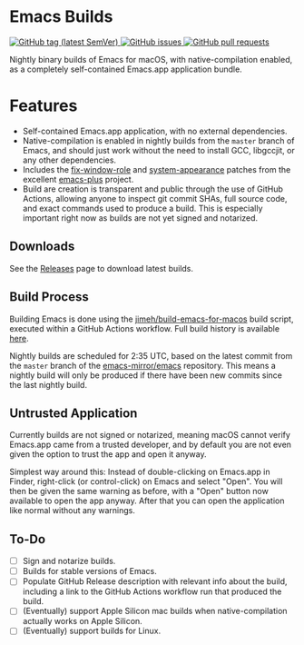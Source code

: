 # Emacs Builds

<p>
  <a href="https://github.com/jimeh/emacs-builds/releases">
    <img src="https://img.shields.io/github/v/tag/jimeh/emacs-builds?label=nightly" alt="GitHub tag (latest SemVer)">
  </a>
  <a href="https://github.com/jimeh/emacs-builds/issues">
    <img src="https://img.shields.io/github/issues-raw/jimeh/emacs-builds.svg?style=flat&logo=github&logoColor=white"
alt="GitHub issues">
  </a>
  <a href="https://github.com/jimeh/emacs-builds/pulls">
    <img src="https://img.shields.io/github/issues-pr-raw/jimeh/emacs-builds.svg?style=flat&logo=github&logoColor=white" alt="GitHub pull requests">
  </a>
</p>

Nightly binary builds of Emacs for macOS, with native-compilation enabled, as a
completely self-contained Emacs.app application bundle.

# Features

- Self-contained Emacs.app application, with no external dependencies.
- Native-compilation is enabled in nightly builds from the `master` branch of
  Emacs, and should just work without the need to install GCC, libgccjit, or any
  other dependencies.
- Includes the [fix-window-role][] and [system-appearance][] patches from the
  excellent [emacs-plus][] project.
- Build are creation is transparent and public through the use of GitHub
  Actions, allowing anyone to inspect git commit SHAs, full source code, and
  exact commands used to produce a build. This is especially important right now
  as builds are not yet signed and notarized.

[fix-window-role]:
  https://github.com/d12frosted/homebrew-emacs-plus/blob/master/patches/emacs-28/fix-window-role.patch
[system-appearance]:
  https://github.com/d12frosted/homebrew-emacs-plus/blob/master/patches/emacs-28/system-appearance.patch
[emacs-plus]: https://github.com/d12frosted/homebrew-emacs-plus

## Downloads

See the [Releases][] page to download latest builds.

[releases]: https://github.com/jimeh/emacs-builds/releases

## Build Process

Building Emacs is done using the [jimeh/build-emacs-for-macos][] build script,
executed within a GitHub Actions workflow. Full build history is available
[here][actions].

[jimeh/build-emacs-for-macos]: https://github.com/jimeh/build-emacs-for-macos
[actions]: https://github.com/jimeh/emacs-builds/actions

Nightly builds are scheduled for 2:35 UTC, based on the latest commit from the
`master` branch of the [emacs-mirror/emacs][] repository. This means a nightly
build will only be produced if there have been new commits since the last
nightly build.

[emacs-mirror/emacs]: https://github.com/emacs-mirror/emacs

## Untrusted Application

Currently builds are not signed or notarized, meaning macOS cannot verify
Emacs.app came from a trusted developer, and by default you are not even given
the option to trust the app and open it anyway.

Simplest way around this: Instead of double-clicking on Emacs.app in Finder,
right-click (or control-click) on Emacs and select "Open". You will then be
given the same warning as before, with a "Open" button now available to open the
app anyway. After that you can open the application like normal without any
warnings.

## To-Do

- [ ] Sign and notarize builds.
- [ ] Builds for stable versions of Emacs.
- [ ] Populate GitHub Release description with relevant info about the build,
      including a link to the GitHub Actions workflow run that produced the
      build.
- [ ] (Eventually) support Apple Silicon mac builds when native-compilation
      actually works on Apple Silicon.
- [ ] (Eventually) support builds for Linux.
